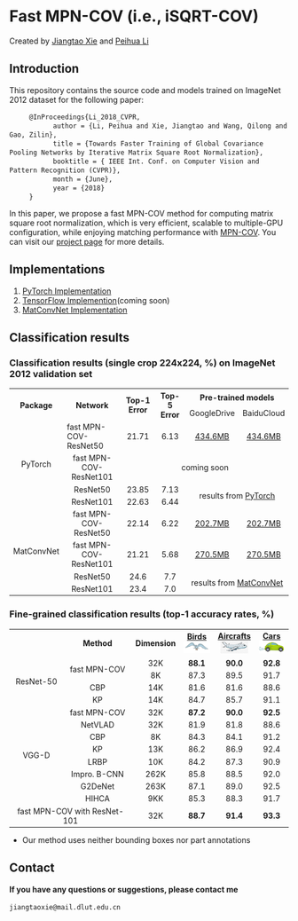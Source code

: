 # Fast MPN-COV (i.e., iSQRT-COV)

Created by [Jiangtao Xie](http://jiangtaoxie.github.io) and [Peihua Li](http://www.peihuali.org)


## Introduction

This repository contains the source code and models trained on ImageNet 2012 dataset for the following paper:

         @InProceedings{Li_2018_CVPR,
               author = {Li, Peihua and Xie, Jiangtao and Wang, Qilong and Gao, Zilin},
               title = {Towards Faster Training of Global Covariance Pooling Networks by Iterative Matrix Square Root Normalization},
               booktitle = { IEEE Int. Conf. on Computer Vision and Pattern Recognition (CVPR)},
               month = {June},
               year = {2018}
         }

In this paper, we propose a fast MPN-COV method for computing matrix square root normalization, which is very efficient, scalable to multiple-GPU configuration, while enjoying matching performance with [MPN-COV](https://github.com/jiangtaoxie/MPN-COV-ConvNet). You can visit our [project page](http://www.peihuali.org/iSQRT-COV) for more details.

## Implementations

1. [PyTorch Implementation](./PyTorch)
2. [TensorFlow Implemention](./TensorFlow)(coming soon)
3. [MatConvNet Implementation](./MatConvNet)


## Classification results

### Classification results (single crop 224x224, %) on ImageNet 2012 validation set
 <table>
         <tr>
             <th rowspan="2" style="text-align:center;">Package</th>
             <th rowspan="2" style="text-align:center;">Network</th>
             <th rowspan="2" style="text-align:center;">Top-1 Error</th>
             <th rowspan="2" style="text-align:center;">Top-5 Error</th>
             <th colspan="2" style="text-align:center;">Pre-trained models</th>
         </tr>
         <tr>
             <td style="text-align:center;">GoogleDrive</td>
             <td style="text-align:center;">BaiduCloud</td>
         </tr>
         <tr>
             <td rowspan="4" style="text-align:center">PyTorch</td>
             <td>fast MPN-COV-ResNet50</td>
             <td style="text-align:center;">21.71</td>
             <td style="text-align:center;">6.13</td>
             <td style="text-align:center;"><a href="https://drive.google.com/open?id=1seRQcK9tf9exC0faJYcH-ZDTxD7rkOWL">434.6MB</a></td>
             <td style="text-align:center;"><a href="https://pan.baidu.com/s/1tk3G1ukNeN5BYyRuN8l6PA">434.6MB</a></td>
         </tr>
         <tr>
             <td style="text-align:center">fast MPN-COV-ResNet101</td>
             <td colspan="4" style="text-align:center;">coming soon</td>
         </tr>
         <tr>
             <td style="text-align:center">ResNet50</td>
             <td style="text-align:center;">23.85</td>
             <td style="text-align:center;">7.13</td>
             <td colspan="2" rowspan="2" style="text-align:center;">results from
             <a href="https://pytorch.org/docs/stable/torchvision/models.html">PyTorch</a></td>
         </tr>
         <tr>
             <td style="text-align:center">ResNet101</td>
             <td style="text-align:center;">22.63</td>
             <td style="text-align:center;">6.44</td>
         </tr>
         <tr>
             <td rowspan="4" style="text-align:center">MatConvNet</td>
             <td style="text-align:center">fast MPN-COV-ResNet50</td>
             <td style="text-align:center;">22.14</td>
             <td style="text-align:center;">6.22</td>
             <td style="text-align:center;"><a href="https://drive.google.com/open?id=1fG5Mz6GzlMt7TeWq_HAr7NVqetVpgrRS">202.7MB</a></td>
             <td style="text-align:center;"><a href="https://pan.baidu.com/s/1I1XvWfx8JGB02OUHCxXpEg">202.7MB</a></td>
         </tr>
         <tr>
             <td style="text-align:center">fast MPN-COV-ResNet101</td>
             <td style="text-align:center;">21.21</td>
             <td style="text-align:center;">5.68</td>
             <td style="text-align:center;"><a href="https://drive.google.com/open?id=1ezNfxAcZNuWChIkjjC1eabVdNuVwObbS">270.5MB</a></td>
             <td style="text-align:center;"><a href="https://pan.baidu.com/s/1YuETiWAfw-RGN0sVxDlU8g">270.5MB</a></td>
         </tr>
         <tr>
             <td style="text-align:center">ResNet50</td>
             <td style="text-align:center;">24.6</td>
             <td style="text-align:center;">7.7</td>
             <td colspan="2" rowspan="2" style="text-align:center;">results from
             <a href="http://www.vlfeat.org/matconvnet/pretrained/">MatConvNet</a></td>
         </tr>
         <tr>
             <td style="text-align:center">ResNet101</td>
             <td style="text-align:center;">23.4</td>
             <td style="text-align:center;">7.0</td>
         </tr>
</table>


### Fine-grained classification results (top-1 accuracy rates, %)
<table>
     <tr>
         <th style="text-align:center;"></th>
         <th style="text-align:center;">Method</th>
         <th style="text-align:center;">Dimension</th>
         <th style="text-align:center;"><a href="http://www.vision.caltech.edu/visipedia/CUB-200-2011.html">Birds</a><br/><img src="images/bird.jpg" width="50px"></th>
         <th style="text-align:center;"><a href="http://ai.stanford.edu/~jkrause/cars/car_dataset.html">Aircrafts</a><br/><img src="images/aircraft.jpeg" width="50px"></th>
         <th style="text-align:center;"><a href="http://www.robots.ox.ac.uk/~vgg/data/oid/">Cars</a><br/><img src="images/cars.jpg" width="50px"></th>
     </tr>
     <tr>
         <td rowspan="4" style="text-align:center;">ResNet-50</td>
         <td rowspan="2" style="text-align:center;">fast MPN-COV</td>
         <td style="text-align:center;">32K</td>
         <td style="text-align:center;"><b>88.1</b></td>
         <td style="text-align:center;"><b>90.0</b></td>
         <td style="text-align:center;"><b>92.8</b></td>
     </tr>
     <tr>
         <td style="text-align:center;">8K</td>
         <td style="text-align:center;">87.3</td>
         <td style="text-align:center;">89.5</td>
         <td style="text-align:center;">91.7</td>
     </tr>
     <tr>
         <td style="text-align:center;">CBP</td>
         <td style="text-align:center;">14K</td>
         <td style="text-align:center;">81.6</td>
         <td style="text-align:center;">81.6</td>
         <td style="text-align:center;">88.6</td>
     </tr>
     <tr>
         <td style="text-align:center;">KP</td>
         <td style="text-align:center;">14K</td>
         <td style="text-align:center;">84.7</td>
         <td style="text-align:center;">85.7</td>
         <td style="text-align:center;">91.1</td>
     </tr>
     <tr>
         <td rowspan="8" style="text-align:center;">VGG-D</td>
         <td style="text-align:center;">fast MPN-COV</td>
         <td style="text-align:center;">32K</td>
         <td style="text-align:center;"><b>87.2</b></td>
         <td style="text-align:center;"><b>90.0</b></td>
         <td style="text-align:center;"><b>92.5</b></td>
     </tr>
     <tr>
         <td style="text-align:center;">NetVLAD</td>
         <td style="text-align:center;">32K</td>
         <td style="text-align:center;">81.9</td>
         <td style="text-align:center;">81.8</td>
         <td style="text-align:center;">88.6</td>
     </tr>
     <tr>
         <td style="text-align:center;">CBP</td>
         <td style="text-align:center;">8K</td>
         <td style="text-align:center;">84.3</td>
         <td style="text-align:center;">84.1</td>
         <td style="text-align:center;">91.2</td>
     </tr>
     <tr>
         <td style="text-align:center;">KP</td>
         <td style="text-align:center;">13K</td>
         <td style="text-align:center;">86.2</td>
         <td style="text-align:center;">86.9</td>
         <td style="text-align:center;">92.4</td>
     </tr>
     <tr>
         <td style="text-align:center;">LRBP</td>
         <td style="text-align:center;">10K</td>
         <td style="text-align:center;">84.2</td>
         <td style="text-align:center;">87.3</td>
         <td style="text-align:center;">90.9</td>
     </tr>
     <tr>
         <td style="text-align:center;">Impro. B-CNN</td>
         <td style="text-align:center;">262K</td>
         <td style="text-align:center;">85.8</td>
         <td style="text-align:center;">88.5</td>
         <td style="text-align:center;">92.0</td>
     </tr>
     <tr>
         <td style="text-align:center;">G2DeNet</td>
         <td style="text-align:center;">263K</td>
         <td style="text-align:center;">87.1</td>
         <td style="text-align:center;">89.0</td>
         <td style="text-align:center;">92.5</td>
     </tr>
     <tr>
         <td style="text-align:center;">HIHCA</td>
         <td style="text-align:center;">9KK</td>
         <td style="text-align:center;">85.3</td>
         <td style="text-align:center;">88.3</td>
         <td style="text-align:center;">91.7</td>
     </tr>
     <tr>
         <td colspan="2" style="text-align:center;"> fast MPN-COV with ResNet-101</td>
         <td style="text-align:center;">32K</td>
         <td style="text-align:center;"><b>88.7</b></td>
         <td style="text-align:center;"><b>91.4</b></td>
         <td style="text-align:center;"><b>93.3</b></td>
     </tr>
</table>

- Our method uses neither bounding boxes nor part annotations


## Contact

**If you have any questions or suggestions, please contact me**

`jiangtaoxie@mail.dlut.edu.cn`
